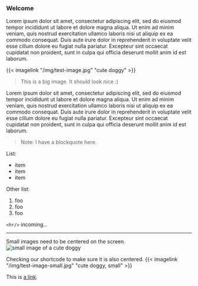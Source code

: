 ### Welcome

Lorem ipsum dolor sit amet, consectetur adipiscing elit, sed do eiusmod tempor incididunt ut labore et dolore magna aliqua. Ut enim ad minim veniam, quis nostrud exercitation ullamco laboris nisi ut aliquip ex ea commodo consequat. Duis aute irure dolor in reprehenderit in voluptate velit esse cillum dolore eu fugiat nulla pariatur. Excepteur sint occaecat cupidatat non proident, sunt in culpa qui officia deserunt mollit anim id est laborum.

{{< imagelink "/img/test-image.jpg" "cute doggy" >}}
> This is a big image. It should look nice :) 

Lorem ipsum dolor sit amet, consectetur adipiscing elit, sed do eiusmod tempor incididunt ut labore et dolore magna aliqua. Ut enim ad minim veniam, quis nostrud exercitation ullamco laboris nisi ut aliquip ex ea commodo consequat. Duis aute irure dolor in reprehenderit in voluptate velit esse cillum dolore eu fugiat nulla pariatur. Excepteur sint occaecat cupidatat non proident, sunt in culpa qui officia deserunt mollit anim id est laborum.

> Note: I have a blockquote here. 

List:
* item
* item
* item

Other list:
1. foo 
2. foo 
3. foo 

`<hr/>` incoming...

---

Small images need to be centered on the screen. 
![small image of a cute doggy](/img/test-image-small.jpg)

Checking our shortcode to make sure it is also centered. 
{{< imagelink "/img/test-image-small.jpg" "cute doggy, small" >}}

This is [a link](https://levi.earth). 